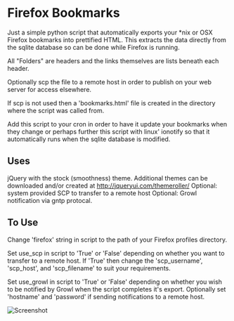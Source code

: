 Firefox Bookmarks
===

Just a simple python script that automatically exports your *nix or OSX
Firefox bookmarks into prettified HTML. This extracts the data directly
from the sqlite database so can be done while Firefox is running. 

All "Folders" are headers and the links themselves are lists beneath
each header. 

Optionally scp the file to a remote host in order to publish on your web
server for access elsewhere.

If scp is not used then a 'bookmarks.html' file is created in the directory
where the script was called from.

Add this script to your cron in order to have it update your bookmarks
when they change or perhaps further this script with linux' ionotify
so that it automatically runs when the sqlite database is modified.

Uses
---
jQuery with the stock (smoothness) theme. 
Additional themes can be downloaded and/or created at http://jqueryui.com/themeroller/ 
Optional: system provided SCP to transfer to a remote host 
Optional: Growl notification via gntp protocal.

To Use
---
Change 'firefox' string in script to the path of your Firefox profiles
directory.

Set use_scp in script to 'True' or 'False' depending on whether you want to
transfer to a remote host. If 'True' then change the 'scp_username',
'scp_host', and 'scp_filename' to suit your requirements.  

Set use_growl in script to 'True' or 'False' depending on whether you wish to
be notified by Growl when the script completes it's export. 
Optionally set 'hostname' and 'password' if sending notifications to a remote
host. 

![Screenshot](https://raw.github.com/manxam/firefox-bookmarks/master/screenshot/image.png)
